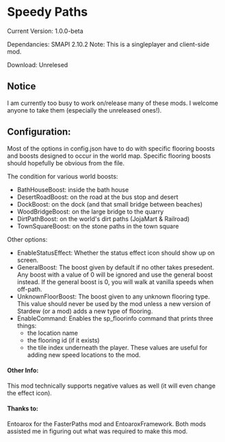 ﻿# Speedy Paths

Current Version: 1.0.0-beta

Dependancies: SMAPI 2.10.2
Note: This is a singleplayer and client-side mod.

Download: Unrelesed

## Notice

I am currently too busy to work on/release many of these mods. I welcome anyone
to take them (especially the unreleased ones!).

## Configuration:
Most of the options in config.json have to do with specific flooring boosts and
boosts designed to occur in the world map. Specific flooring boosts should
hopefully be obvious from the file.

The condition for various world boosts:
* BathHouseBoost: inside the bath house
* DesertRoadBoost: on the road at the bus stop and desert
* DockBoost: on the dock (and that small bridge between beaches)
* WoodBridgeBoost: on the large bridge to the quarry
* DirtPathBoost: on the world's dirt paths (JojaMart & Railroad)
* TownSquareBoost: on the stone paths in the town square

Other options:
* EnableStatusEffect: Whether the status effect icon should show up on screen.
* GeneralBoost: The boost given by default if no other takes presedent. Any boost
with a value of 0 will be ignored and use the general boost instead. If the general
boost is 0, you will walk at vanilla speeds when off-path.
* UnknownFloorBoost: The boost given to any unknown flooring type. This value
should never be used by the mod unless a new version of Stardew (or a mod) adds
a new type of flooring.
* EnableCommand: Enables the sp_floorinfo command that prints three things:
  * the location name
  * the flooring id (if it exists)
  * the tile index underneath the player. These values are useful for adding new
    speed locations to the mod.


#### Other Info:
This mod technically supports negative values as well (it will even change the
effect icon).

#### Thanks to:
Entoarox for the FasterPaths mod and EntoaroxFramework. Both mods assisted me in
figuring out what was required to make this mod.
